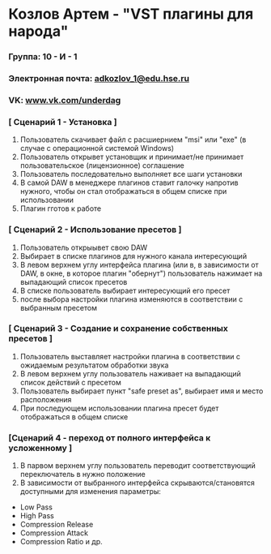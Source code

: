 # Козлов Артем - "VST плагины для народа"
### Группа: 10 - И - 1
### Электронная почта: adkozlov_1@edu.hse.ru
### VK: www.vk.com/underdag

### [ Сценарий 1 - Установка ]

1. Пользователь скачивает файл с расшиернием "msi" или "exe" (в случае с операционной системой Windows)
2. Пользователь открывет установщик и принимает/не принимает пользовательское (лицензионное) соглашение
3. Пользователь последовательно выполняет все шаги установки
4. В самой DAW в менеджере плагинов ставит галочку напротив нужного, чтобы он стал отображаться в общем списке при использовании 
5. Плагин гготов к работе 

### [ Сценарий 2 - Использование пресетов ]

1. Пользователь открыывет свою DAW
2. Выбирает в списке плагинов для нужного канала интересующий 
3. В левом верхнем углу интерфейса плагина (или в, в зависимости от DAW, в окне, в которое плагин "обернут") пользователь нажимает на выпадающий список пресетов 
4. В списке пользователь выбирает интересующий его пресет
5. после выбора настройки плагина изменяются в соответствии с выбранным пресетом

### [ Сценарий 3 - Создание и сохранение собственных пресетов ]

1. Пользователь выставляет настройки плагина в соответствии с ожидаемым результатом обработки звука
2. В левом верхнем углу пользователь наживает на выпадающий список действий с пресетом 
3. Пользователь выбирает пункт "safe preset as", выбирает имя и место расположения 
4. При последующем использовании плагина пресет будет отображаться в общем списке

### [Сценарий 4 - переход от полного интерфейса к усложенному ]

1. В парвом верхнем углу пользователь переводит соответствующий переключатель в нужно положение
2. В зависимости от выбранного интерфейса скрываются/становятся доступными для изменения параметры:
- Low Pass 
- High Pass
- Compression Release 
- Compression Attack
- Compression Ratio и др.

###   
